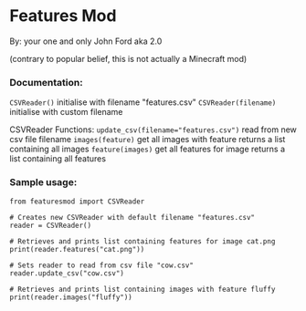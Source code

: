 # Features Mod
By: your one and only John Ford aka 2.0

(contrary to popular belief, this is not actually a Minecraft mod)

### Documentation:
`CSVReader()`
	initialise with filename "features.csv"
`CSVReader(filename)`
	initialise with custom filename

CSVReader Functions:
`update_csv(filename="features.csv")`
	read from new csv file filename
`images(feature)`
	get all images with feature
	returns a list containing all images
`feature(images)`
	get all features for image
	returns a list containing all features

### Sample usage:
```
from featuresmod import CSVReader

# Creates new CSVReader with default filename "features.csv"
reader = CSVReader()

# Retrieves and prints list containing features for image cat.png
print(reader.features("cat.png"))

# Sets reader to read from csv file "cow.csv"
reader.update_csv("cow.csv")

# Retrieves and prints list containing images with feature fluffy
print(reader.images("fluffy"))
```
